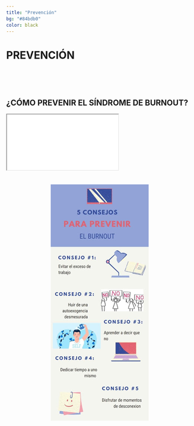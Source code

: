 ```yaml
---
title: "Prevención"
bg: "#84bdb0"
color: black
---
```


# PREVENCIÓN

<br>
<br>
<br>

## ¿CÓMO PREVENIR EL SÍNDROME DE BURNOUT?

<div class="icontain">
  <iframe src="//www.youtube.com/embed/rkagEsmTomU" allowfullscreen></iframe>
</div>

<br>
<br>

<div align="center">
  <img  src="img/info-prevencion.jpeg">
</div>
